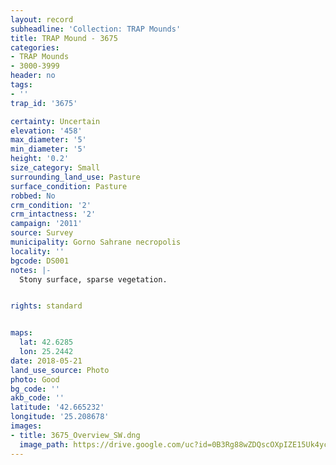 ```yaml
---
layout: record
subheadline: 'Collection: TRAP Mounds'
title: TRAP Mound - 3675
categories:
- TRAP Mounds
- 3000-3999
header: no
tags:
- ''
trap_id: '3675'

certainty: Uncertain
elevation: '458'
max_diameter: '5'
min_diameter: '5'
height: '0.2'
size_category: Small
surrounding_land_use: Pasture
surface_condition: Pasture
robbed: No
crm_condition: '2'
crm_intactness: '2'
campaign: '2011'
source: Survey
municipality: Gorno Sahrane necropolis
locality: ''
bgcode: DS001
notes: |-
  Stony surface, sparse vegetation.


rights: standard


maps:
  lat: 42.6285
  lon: 25.2442
date: 2018-05-21
land_use_source: Photo
photo: Good
bg_code: ''
akb_code: ''
latitude: '42.665232'
longitude: '25.208678'
images:
- title: 3675_Overview_SW.dng
  image_path: https://drive.google.com/uc?id=0B3Rg88wZDQscOXpIZE15Uk4yc3M
---
```

